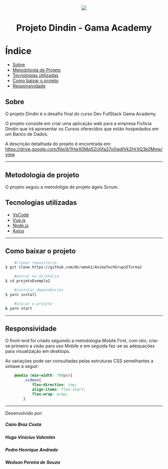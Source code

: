 <div align="center">
<h1>
    <img src="src\assets\dindin-logo.png">
</h1>
<h1> Projeto Dindin - Gama Academy</h1>
</div>

# Índice
- [Sobre](#-Sobre)
- [Metodologia de Projeto](Metodologia-de-projeto)
- [Tecnologias utilizadas](Tecnologias-utilizadas)
- [Como baixar o projeto](Como-baixar-o-projeto)
- [Responsividade](Responsividade)

## Sobre
O projeto Dindin é o desafio final do curso Dev FullStack Gama Academy.

O projeto consiste em criar uma aplicação web para a empresa Fictícia Dindin que irá apresentar os Cursos oferecidos que estão hospedados em um Banco de Dados.

A descrição detalhada do projeto é encontrada em: https://drive.google.com/file/d/1HwX0MqS2Uhfa27o0wdlVk2HrXQ3k0Mme/view

---

## Metodologia de projeto
O projeto seguiu a metodoligia de projeto ágeis Scrum.

## Tecnologias utilizadas

- [VsCode](https://code.visualstudio.com/)
- [Vue.js](https://vuejs.org/)
- [Node.js](https://nodejs.org/en/)
- [Axios](https://axios-http.com/docs/intro)

---

## Como baixar o projeto

```bash
    #clonar repositório
$ git clone https://github.com/Hiramek1/AnimaTechGrupo5Turma2

    #entrar no diretório
$ cd projetoExemplo2

    #instalar dependências
$ yarn install

    #inicar o projeto
& yarn start

```
---
## Responsividade
O front-end foi criado seguindo a metodologia Mobile First, com isto, cria-se primeiro a visão para uso Mobile e em seguida faz-se as adequações para visualização em desktops.

As variações pode ser consultadas pelas estruturas CSS semelhantes a sintaxe a seguir:

```css
    @media (min-width: 700px){
        .videos{
            flex-direction: row;
            align-items: flex-start;
            flex-wrap: wrap;
        }

```



---

Desenvolvido por:

##### Cairo Braz Costa

##### Hugo Vinícius Valentim

##### Pedro Henrique Andrade

##### Wedson Pereira de Souza
